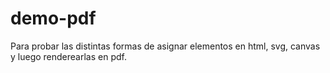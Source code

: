 # demo-pdf
Para probar las distintas formas de asignar elementos en html, svg, canvas y luego renderearlas en pdf.
